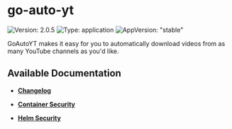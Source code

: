 # go-auto-yt

![Version: 2.0.5](https://img.shields.io/badge/Version-2.0.5-informational?style=flat-square) ![Type: application](https://img.shields.io/badge/Type-application-informational?style=flat-square) ![AppVersion: "stable"](https://img.shields.io/badge/AppVersion-"stable"-informational?style=flat-square)

GoAutoYT makes it easy for you to automatically download videos from as many YouTube channels as you'd like.

## Available Documentation

- [**Changelog**](CHANGELOG)

- [**Container Security**](container-security)

- [**Helm Security**](helm-security)


